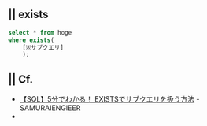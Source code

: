## || exists

```sql
select * from hoge
where exists(
    [※サブクエリ]
    );
```


## || Cf.
+ [【SQL】5分でわかる！ EXISTSでサブクエリを扱う方法](https://www.sejuku.net/blog/73615) - SAMURAIENGIEER
+ 
